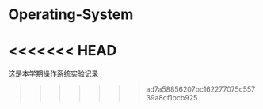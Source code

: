 # Operating-System
<<<<<<< HEAD
=======
这是本学期操作系统实验记录
>>>>>>> ad7a58856207bc162277075c55739a8cf1bcb925
